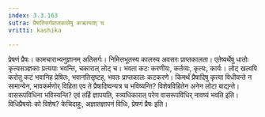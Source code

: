 ```yaml
---
index: 3.3.163
sutra: प्रैषातिसर्गप्राप्तकालेषु कऋत्याश् च
vritti: kashika

---
```

प्रेषणं प्रैषः। कामचाराभ्यनुज्ञानम् अतिसर्गः। निमित्तभूतस्य कालस्य अवसरः प्राप्तकालता। एतेष्वर्थेषु धातोः कृत्यसञ्ज्ञकाः प्रत्ययाः भवन्ति, चकाराल् लोट् च। भवता कटः करणीयः, कर्तव्यः, कृत्यः, कार्यः। लोट् खल्वपि करोतु कटं भवानिह प्रेषितः, भवानतिसृष्टह्, भवतः प्राप्तकालः कटकरणे। किमर्थं प्रैषादिषु कृत्या विधीयन्ते न सामान्येन, भावकर्मणोर् विहिता एव ते प्रैषादिष्वन्यत्र च भविष्यन्ति? विशेषविहितेन अनेन लोटा बाद्यन्ते। वासरूपविधिना भविस्यन्ति? एवं तर्हि ज्ञापयति, स्त्र्यधिकारात् परेण वासरूपविधिर् नावष्यं भवति इति। विधिप्रैषयोः को विशेष? केचिदाहुः, अज्ञातज्ञापनं विधिः, प्रेषणं प्रैषः इति।
